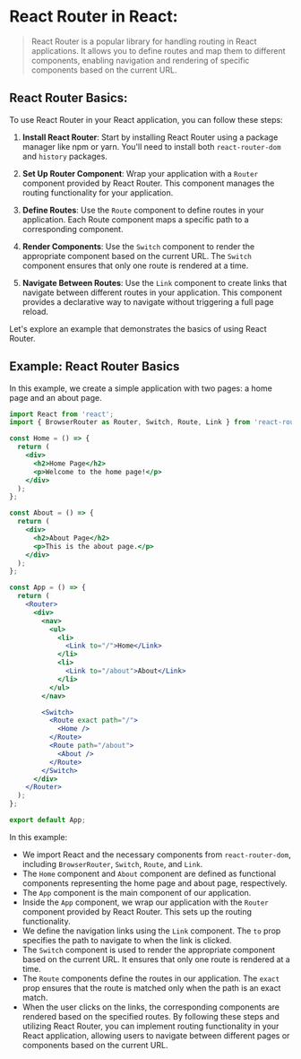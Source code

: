 # React Router in React:

> React Router is a popular library for handling routing in React applications. It allows you to define routes and map them to different components, enabling navigation and rendering of specific components based on the current URL.

## React Router Basics:

To use React Router in your React application, you can follow these steps:

1. **Install React Router**: Start by installing React Router using a package manager like npm or yarn. You'll need to install both `react-router-dom` and `history` packages.

2. **Set Up Router Component**: Wrap your application with a `Router` component provided by React Router. This component manages the routing functionality for your application.

3. **Define Routes**: Use the `Route` component to define routes in your application. Each Route component maps a specific path to a corresponding component.

4. **Render Components**: Use the `Switch` component to render the appropriate component based on the current URL. The `Switch` component ensures that only one route is rendered at a time.

5. **Navigate Between Routes**: Use the `Link` component to create links that navigate between different routes in your application. This component provides a declarative way to navigate without triggering a full page reload.

Let's explore an example that demonstrates the basics of using React Router.

## Example: React Router Basics

In this example, we create a simple application with two pages: a home page and an about page.

```jsx
import React from 'react';
import { BrowserRouter as Router, Switch, Route, Link } from 'react-router-dom';

const Home = () => {
  return (
    <div>
      <h2>Home Page</h2>
      <p>Welcome to the home page!</p>
    </div>
  );
};

const About = () => {
  return (
    <div>
      <h2>About Page</h2>
      <p>This is the about page.</p>
    </div>
  );
};

const App = () => {
  return (
    <Router>
      <div>
        <nav>
          <ul>
            <li>
              <Link to="/">Home</Link>
            </li>
            <li>
              <Link to="/about">About</Link>
            </li>
          </ul>
        </nav>

        <Switch>
          <Route exact path="/">
            <Home />
          </Route>
          <Route path="/about">
            <About />
          </Route>
        </Switch>
      </div>
    </Router>
  );
};

export default App;
```

In this example:

* We import React and the necessary components from `react-router-dom`, including `BrowserRouter`, `Switch`, `Route`, and `Link`.
* The `Home` component and `About` component are defined as functional components representing the home page and about page, respectively.
* The `App` component is the main component of our application.
* Inside the `App` component, we wrap our application with the `Router` component provided by React Router. This sets up the routing functionality.
* We define the navigation links using the `Link` component. The `to` prop specifies the path to navigate to when the link is clicked.
* The `Switch` component is used to render the appropriate component based on the current URL. It ensures that only one route is rendered at a time.
* The `Route` components define the routes in our application. The `exact` prop ensures that the route is matched only when the path is an exact match.
* When the user clicks on the links, the corresponding components are rendered based on the specified routes.
By following these steps and utilizing React Router, you can implement routing functionality in your React application, allowing users to navigate between different pages or components based on the current URL.